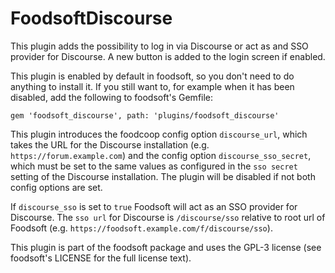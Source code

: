 FoodsoftDiscourse
=================

This plugin adds the possibility to log in via Discourse or act as and SSO
provider for Discourse. A new button is added to the login screen if enabled.

This plugin is enabled by default in foodsoft, so you don't need to do anything
to install it. If you still want to, for example when it has been disabled,
add the following to foodsoft's Gemfile:

```Gemfile
gem 'foodsoft_discourse', path: 'plugins/foodsoft_discourse'
```

This plugin introduces the foodcoop config option `discourse_url`, which takes
the URL for the Discourse installation (e.g. `https://forum.example.com`) and
the config option `discourse_sso_secret`, which must be set to the same values
as configured in the `sso secret` setting of the Discourse installation. The
plugin will be disabled if not both config options are set.

If `discourse_sso` is set to `true` Foodsoft will act as an SSO provider for
Discourse. The `sso url` for Discourse is `/discourse/sso` relative to root url
of Foodsoft (e.g. `https://foodsoft.example.com/f/discourse/sso`).

This plugin is part of the foodsoft package and uses the GPL-3 license (see
foodsoft's LICENSE for the full license text).
